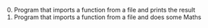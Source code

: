 0. Program that imports a function from a file and prints the result
1. Program that imports a function from a file and does some Maths

